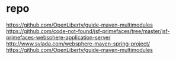 # repo
https://github.com/OpenLiberty/guide-maven-multimodules
https://github.com/code-not-found/jsf-primefaces/tree/master/jsf-primefaces-websphere-application-server
http://www.svlada.com/websphere-maven-spring-project/
https://github.com/OpenLiberty/guide-maven-multimodules
